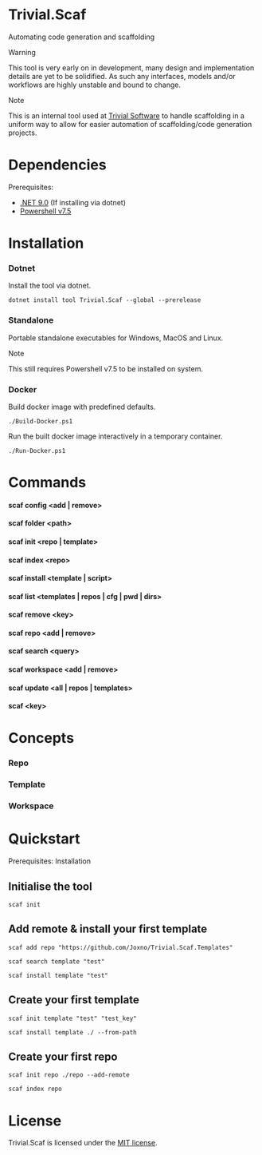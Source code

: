 # Trivial.Scaf
Automating code generation and scaffolding

> [!WARNING]
> This tool is very early on in development, many design and implementation details are yet to be solidified.
> As such any interfaces, models and/or workflows are highly unstable and bound to change.

> [!NOTE]
> This is an internal tool used at [Trivial Software](https://trivialsoftware.co.uk/) to handle scaffolding in a uniform way to allow for easier automation of scaffolding/code generation projects.

# Dependencies
Prerequisites:
* [.NET 9.0](https://dotnet.microsoft.com/en-us/download/dotnet/9.0) (If installing via dotnet)
* [Powershell v7.5](https://github.com/PowerShell/PowerShell/releases/tag/v7.5.0)

# Installation
### Dotnet
Install the tool via dotnet.
```pwsh
dotnet install tool Trivial.Scaf --global --prerelease
```

### Standalone
Portable standalone executables for Windows, MacOS and Linux.
> [!NOTE]
> This still requires Powershell v7.5 to be installed on system.

### Docker
Build docker image with predefined defaults.
```pwsh
./Build-Docker.ps1
```
Run the built docker image interactively in a temporary container.
```pwsh
./Run-Docker.ps1
```

# Commands
#### scaf config <add | remove>
#### scaf folder \<path>
#### scaf init <repo | template>
#### scaf index \<repo>
#### scaf install <template | script>
#### scaf list <templates | repos | cfg | pwd | dirs>
#### scaf remove \<key>
#### scaf repo <add | remove>
#### scaf search \<query>
#### scaf workspace <add | remove>
#### scaf update <all | repos | templates>
#### scaf \<key>

# Concepts
### Repo
### Template
### Workspace

# Quickstart
Prerequisites: Installation

## Initialise the tool
```pwsh
scaf init
```
## Add remote & install your first template
```pwsh
scaf add repo "https://github.com/Joxno/Trivial.Scaf.Templates"
```

```pwsh
scaf search template "test"
```

```pwsh
scaf install template "test"
```

## Create your first template
```pwsh
scaf init template "test" "test_key"
```

```pwsh
scaf install template ./ --from-path
```

## Create your first repo
```pwsh
scaf init repo ./repo --add-remote
```

```pwsh
scaf index repo
```

# License
Trivial.Scaf is licensed under the [MIT license](LICENSE).
